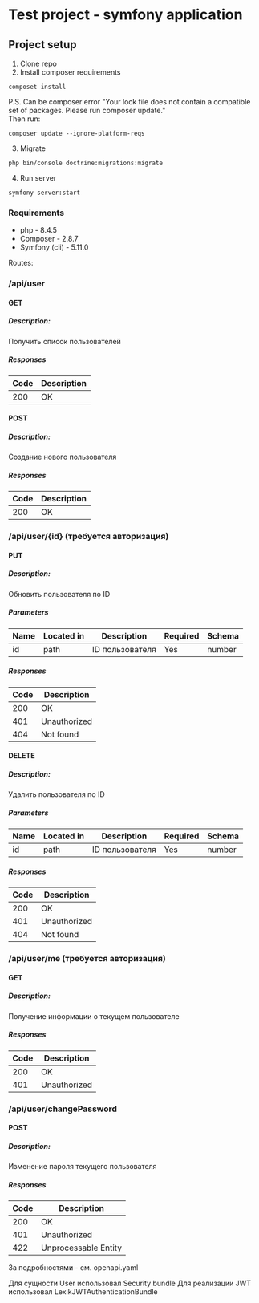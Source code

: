 # Test project - symfony application

## Project setup

1. Clone repo
2. Install composer requirements
```
composet install
```
P.S. Can be composer error "Your lock file does not contain a compatible set of packages. Please run composer update."
\
Then run:
```
composer update --ignore-platform-reqs
```
3. Migrate
```
php bin/console doctrine:migrations:migrate
```
4. Run server
```
symfony server:start
```

### Requirements
- php - 8.4.5
- Composer - 2.8.7
- Symfony (cli) - 5.11.0 

Routes:
### /api/user

#### GET
##### Description:
Получить список пользователей
##### Responses
| Code | Description |
| ---- | ----------- |
| 200 | OK |

#### POST
##### Description:
Создание нового пользователя
##### Responses
| Code | Description |
| ---- | ----------- |
| 200 | OK |

### /api/user/{id} (требуется авторизация)

#### PUT
##### Description:
Обновить пользователя по ID
##### Parameters
| Name | Located in | Description | Required | Schema |
| ---- | ---------- | ----------- | -------- | ---- |
| id | path | ID пользователя | Yes | number |
##### Responses
| Code | Description |
| ---- | ----------- |
| 200 | OK |
| 401 | Unauthorized |
| 404 | Not found |

#### DELETE
##### Description:
Удалить пользователя по ID
##### Parameters
| Name | Located in | Description | Required | Schema |
| ---- | ---------- | ----------- | -------- | ---- |
| id | path | ID пользователя | Yes | number |
##### Responses
| Code | Description |
| ---- | ----------- |
| 200 | OK |
| 401 | Unauthorized |
| 404 | Not found |

### /api/user/me (требуется авторизация)
#### GET
##### Description:
Получение информации о текущем пользователе
##### Responses
| Code | Description |
| ---- | ----------- |
| 200 | OK |
| 401 | Unauthorized |

### /api/user/changePassword

#### POST
##### Description:
Изменение пароля текущего пользователя
##### Responses
| Code | Description |
| ---- | ----------- |
| 200 | OK |
| 401 | Unauthorized |
| 422 | Unprocessable Entity |

За подробностями - см. openapi.yaml

Для сущности User использовал Security bundle
Для реализации JWT использовал LexikJWTAuthenticationBundle